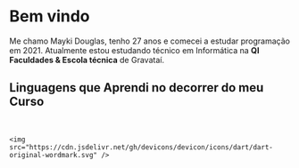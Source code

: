 # Bem vindo

Me chamo Mayki Douglas, tenho 27 anos e comecei a estudar programação em 2021. Atualmente estou estudando técnico em Informática na **QI Faculdades & Escola técnica** de Gravataí.

## Linguagens que Aprendi no decorrer do meu Curso

<div style="display: inline_block"><br>


    <img src="https://cdn.jsdelivr.net/gh/devicons/devicon/icons/dart/dart-original-wordmark.svg" />
          

</div>

